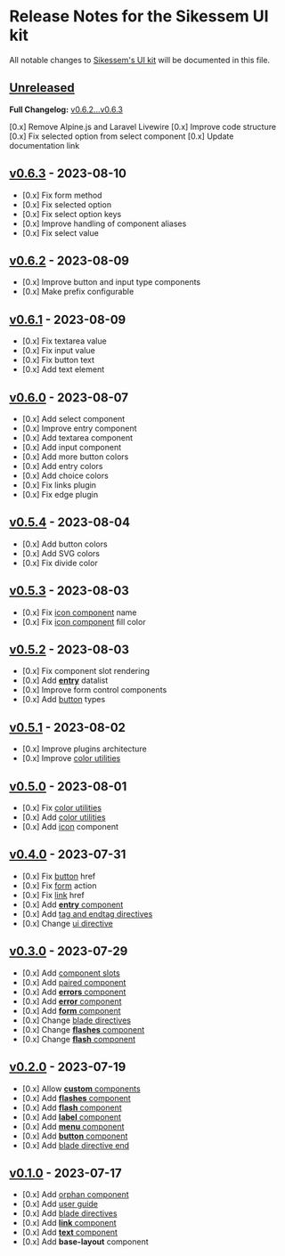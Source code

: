 # Release Notes for the Sikessem UI kit

All notable changes to [Sikessem's UI kit](https://github.com/sikessem/ui) will be documented in this file.

## [Unreleased](https://github.com/sikessem/ui/compare/v0.6.3...HEAD)

**Full Changelog:** [v0.6.2...v0.6.3](https://github.com/sikessem/ui/compare/v0.6.1...v0.6.3)

[0.x] Remove Alpine.js and Laravel Livewire
[0.x] Improve code structure
[0.x] Fix selected option from select component
[0.x] Update documentation link

## [v0.6.3](https://github.com/sikessem/ui/releases/tag/v0.6.3) - 2023-08-10

- [0.x] Fix form method
- [0.x] Fix selected option
- [0.x] Fix select option keys
- [0.x] Improve handling of component aliases
- [0.x] Fix select value

## [v0.6.2](https://github.com/sikessem/ui/releases/tag/v0.6.2) - 2023-08-09

- [0.x] Improve button and input type components
- [0.x] Make prefix configurable

## [v0.6.1](https://github.com/sikessem/ui/releases/tag/v0.6.1) - 2023-08-09

- [0.x] Fix textarea value
- [0.x] Fix input value
- [0.x] Fix button text
- [0.x] Add text element

## [v0.6.0](https://github.com/sikessem/ui/releases/tag/v0.6.0) - 2023-08-07

- [0.x] Add select component
- [0.x] Improve entry component
- [0.x] Add textarea component
- [0.x] Add input component
- [0.x] Add more button colors
- [0.x] Add entry colors
- [0.x] Add choice colors
- [0.x] Fix links plugin
- [0.x] Fix edge plugin

## [v0.5.4](https://github.com/sikessem/ui/releases/tag/v0.5.4) - 2023-08-04

- [0.x] Add button colors
- [0.x] Add SVG colors
- [0.x] Fix divide color

## [v0.5.3](https://github.com/sikessem/ui/releases/tag/v0.5.3) - 2023-08-03

- [0.x] Fix [icon component](https://sikessem.github.io/packages/ui#icon-component) name
- [0.x] Fix [icon component](https://sikessem.github.io/packages/ui#icon-component) fill color

## [v0.5.2](https://github.com/sikessem/ui/releases/tag/v0.5.2) - 2023-08-03

- [0.x] Fix component slot rendering
- [0.x] Add [**entry**](https://sikessem.github.io/packages/ui#entry-component) datalist
- [0.x] Improve form control components
- [0.x] Add [button](https://sikessem.github.io/packages/ui#button-component) types

## [v0.5.1](https://github.com/sikessem/ui/releases/tag/v0.5.1) - 2023-08-02

- [0.x] Improve plugins architecture
- [0.x] Improve [color utilities](https://sikessem.github.io/packages/ui#color-utilities)

## [v0.5.0](https://github.com/sikessem/ui/releases/tag/v0.5.0) - 2023-08-01

- [0.x] Fix [color utilities](https://sikessem.github.io/packages/ui#color-utilities)
- [0.x] Add [color utilities](https://sikessem.github.io/packages/ui#color-utilities)
- [0.x] Add [icon](https://sikessem.github.io/packages/ui#icon-component) component

## [v0.4.0](https://github.com/sikessem/ui/releases/tag/v0.4.0) - 2023-07-31

- [0.x] Fix [button](https://sikessem.github.io/packages/ui#button-component) href
- [0.x] Fix [form](https://sikessem.github.io/packages/ui#form-component) action
- [0.x] Fix [link](https://sikessem.github.io/packages/ui#link-component) href
- [0.x] Add [**entry** component](https://sikessem.github.io/packages/ui#entry-component)
- [0.x] Add [tag and endtag directives](https://sikessem.github.io/packages/ui#blade-directives)
- [0.x] Change [ui directive](https://sikessem.github.io/packages/ui#blade-directives)

## [v0.3.0](https://github.com/sikessem/ui/releases/tag/v0.3.0) - 2023-07-29

- [0.x] Add [component slots](https://sikessem.github.io/packages/ui#component-slots)
- [0.x] Add [paired component](https://sikessem.github.io/packages/ui#component-tags)
- [0.x] Add [**errors** component](https://sikessem.github.io/packages/ui#errors-component)
- [0.x] Add [**error** component](https://sikessem.github.io/packages/ui#error-component)
- [0.x] Add [**form** component](https://sikessem.github.io/packages/ui#form-component)
- [0.x] Change [blade directives](https://sikessem.github.io/packages/ui#blade-directives)
- [0.x] Change [**flashes** component](https://sikessem.github.io/packages/ui#flashes-component)
- [0.x] Change [**flash** component](https://sikessem.github.io/packages/ui#flash-component)

## [v0.2.0](https://github.com/sikessem/ui/releases/tag/v0.2.0) - 2023-07-19

- [0.x] Allow [**custom** components](https://sikessem.github.io/packages/ui#-custom-components)
- [0.x] Add [**flashes** component](https://sikessem.github.io/packages/ui#flashes-component)
- [0.x] Add [**flash** component](https://sikessem.github.io/packages/ui#flash-component)
- [0.x] Add [**label** component](https://sikessem.github.io/packages/ui#label-component)
- [0.x] Add [**menu** component](https://sikessem.github.io/packages/ui#menu-component)
- [0.x] Add [**button** component](https://sikessem.github.io/packages/ui#button-component)
- [0.x] Add [blade directive end](https://sikessem.github.io/packages/ui#blade-directives)

## [v0.1.0](https://github.com/sikessem/ui/releases/tag/v0.1.0) - 2023-07-17

- [0.x] Add [orphan component](https://sikessem.github.io/packages/ui#component-tags)
- [0.x] Add [user guide](https://sikessem.github.io/packages/ui#-usage)
- [0.x] Add [blade directives](https://sikessem.github.io/packages/ui#blade-directives)
- [0.x] Add [**link** component](https://sikessem.github.io/packages/ui#link-component)
- [0.x] Add [**text** component](https://sikessem.github.io/packages/ui#text-component)
- [0.x] Add **base-layout** component
